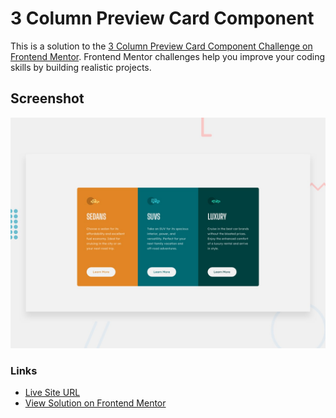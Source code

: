 # 3 Column Preview Card Component

This is a solution to the [3 Column Preview Card Component Challenge on Frontend Mentor](https://www.frontendmentor.io/challenges/3column-preview-card-component-pH92eAR2-/). Frontend Mentor challenges help you improve your coding skills by building realistic projects.

## Screenshot

![solution screenshot](./design/desktop-preview.jpg)

### Links

- [Live Site URL](https://jeremy0x.github.io/3-column-preview-card-component/)
- [View Solution on Frontend Mentor](https://www.frontendmentor.io/solutions/3-column-preview-card-component-xRomqzwJDh)
